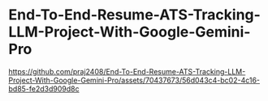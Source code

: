 # End-To-End-Resume-ATS-Tracking-LLM-Project-With-Google-Gemini-Pro






https://github.com/praj2408/End-To-End-Resume-ATS-Tracking-LLM-Project-With-Google-Gemini-Pro/assets/70437673/56d043c4-bc02-4c16-bd85-fe2d3d909d8c

